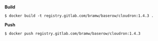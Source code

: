 **Build**

```
$ docker build -t registry.gitlab.com/bramw/baserow/cloudron:1.4.3 .
```

**Push**

```
$ docker push registry.gitlab.com/bramw/baserow/cloudron:1.4.3
```
